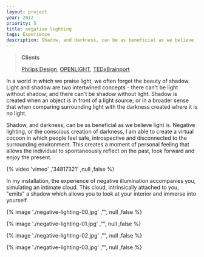 ```yaml
---
layout: project
year: 2012
priority: 5
title: negative lighting
tags: Experience
description: Shadow, and darkness, can be as beneficial as we believe light is.
---
```


> **Clients**
>
> [Philips Design](http://www.design.philips.com), [OPENLIGHT](http://rombout.design/openlight/www.openlight.nl/index.html), [TEDxBrainport](https://www.ted.com/tedx/events/1595)

In a world in which we praise light, we often forget the beauty of shadow. Light and shadow are two intertwined concepts - there can't be light without shadow; and there can't be shadow without light. Shadow is created when an object is in front of a light source; or in a broader sense that when comparing surrounding light with the darkness created where it is no light.

Shadow, and darkness, can be as beneficial as we believe light is. Negative lighting, or the conscious creation of darkness, I am able to create a virtual cocoon in which people feel safe, introspective and disconnected to the surrounding environment. This creates a moment of personal feeling that allows the individual to spontaneously reflect on the past, look forward and enjoy the present.

{% video 'vimeo' ,'34817321' ,null ,false %}

In my installation, the experience of negative illumination accompanies you, simulating an intimate cloud. This cloud, intrinsically attached to you, "emits" a shadow which allows you to look at your interior and immerse into yourself.

{% image './negative-lighting-00.jpg' ,"", null ,false %}

{% image './negative-lighting-01.jpg' ,"", null ,false %}

{% image './negative-lighting-02.jpg' ,"", null ,false %}

{% image './negative-lighting-03.jpg' ,"", null ,false %}
